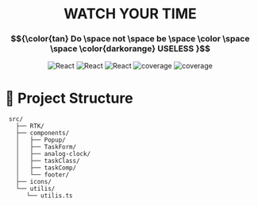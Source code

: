 <h1 align="center" color="orange" >WATCH YOUR TIME</h1>
<h3 bold align="center">$${\color{tan} Do \space not \space be  \space \color \space 
 \space \color{darkorange} USELESS }$$ </h3>
 
<div align="center">
  
![React](https://img.shields.io/badge/Redux-Toolkit-purple)
![React](https://img.shields.io/badge/Dev-React-blue)
![React](https://img.shields.io/badge/React-JavaScript-yellow)
![coverage](https://img.shields.io/badge/React-TypeScript-darkblue)
![coverage](https://img.shields.io/badge/ES6-Class-red)
</div>


# 📁 Project Structure

```plaintext
 src/
   ├── RTK/
   ├── components/
   │   ├── Popup/
   │   ├── TaskForm/
   │   ├── analog-clock/
   │   ├── taskClass/
   │   ├── taskComp/
   │   └── footer/
   ├── icons/
   └── utilis/
      └── utilis.ts
```
